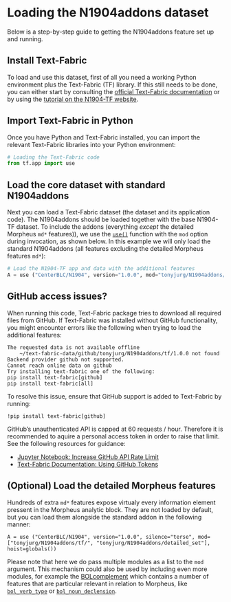 # Loading the N1904addons dataset

Below is a step-by-step guide to getting the N1904addons feature set up and running.

## Install Text-Fabric

To load and use this dataset, first of all you need a working Python environment plus the Text-Fabric (TF) library.  If this still needs to be done, you can either start by consulting the [official Text-Fabric documentation](https://annotation.github.io/text-fabric/tf/about/install.html#tf.about.install) or by using the [tutorial on the N1904-TF website](https://centerblc.github.io/N1904/tutorial/index.html#start).

## Import Text-Fabric in Python

Once you have Python and Text-Fabric installed, you can import the relevant Text-Fabric libraries into your Python environment:  

```python
# Loading the Text-Fabric code
from tf.app import use
```

## Load the core dataset with standard N1904addons

Next you can load a Text-Fabric dataset (the dataset and its application code). The N1904addons should be loaded together with the base N1904-TF dataset. 
To include the addons (everything *except* the detailed Morpheus `md*` features)), we use the [`use()`](https://annotation.github.io/text-fabric/tf/about/usefunc.html) function with the  `mod` option during invocation, as shown below. In this example we will only load the standard N1904addons (all features excluding the detailed Morpheus features `md*`):

```python
# Load the N1904-TF app and data with the additional features
A = use ("CenterBLC/N1904", version="1.0.0", mod="tonyjurg/N1904addons/tf/", hoist=globals())
```

## GitHub access issues?

When running this code, Text-Fabric package tries to download all required files from GitHub. If Text-Fabric was installed without GitHub functionality, you might encounter errors like the following when trying to load the additional features:

```
The requested data is not available offline
	~/text-fabric-data/github/tonyjurg/N1904addons/tf/1.0.0 not found
Backend provider github not supported.
Cannot reach online data on github
Try installing text-fabric one of the following:
pip install text-fabric[github]
pip install text-fabric[all]
```

To resolve this issue, ensure that GitHub support is added to Text-Fabric by running:

```
!pip install text-fabric[github]
```

GitHub’s unauthenticated API is capped at 60 requests / hour.  Therefore it is recommended to aquire a personal access token in order to raise that limit. See the following resources for guidance:

- [Jupyter Notebook: Increase GitHub API Rate Limit](https://nbviewer.org/github/CenterBLC/N1904/blob/main/docs/tutorial/Increase_GitHub_rate_limit.ipynb)
- [Text-Fabric Documentation: Using GitHub Tokens](https://annotation.github.io/text-fabric/tf/advanced/repo.html#token-in-environment-variables)


## (Optional) Load the detailed Morpheus features

Hundreds of extra `md*` features expose virtualy every information element pressent in the Morpheus analytic block. They are not loaded by default, but you can load them alongside the standard addon in the following manner:

```
A = use ("CenterBLC/N1904", version="1.0.0", silence="terse", mod=["tonyjurg/N1904addons/tf/", "tonyjurg/N1904addons/detailed_set"], hoist=globals()) 
```

Please note that here we do pass multiple modules as a list to the `mod` argument. This mechanism could also be used by including even more modules, for example the [BOLcomplement](CenterBLC/N1904/BOLcomplement/tf/) which contains a number of features that are  particular relevant in relation to Morpheus, like [`bol_verb_type`](https://centerblc.github.io/N1904/additions/bol_verb_type.html) or [`bol_noun_declension`](https://centerblc.github.io/N1904/additions/bol_noun_declension.html). 
